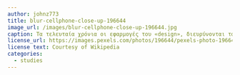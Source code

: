 ```yaml
---
author: johnz773
title: blur-cellphone-close-up-196644
image_url: /images/blur-cellphone-close-up-196644.jpg
caption: Τα τελευταία χρόνια οι εφαρμογές του «design», διευρύνονται ταχύτατα όχι μόνο στην ανάπτυξη προϊόντων και υπηρεσιών, αλλά και σε πιο στρατηγικούς ρόλους ενσωματώνοντας πολλούς και διαφορετικούς επιστημονικούς κλάδους.
license_url: https://images.pexels.com/photos/196644/pexels-photo-196644.jpeg
license text: Courtesy of Wikipedia
categories:
  - studies
---
```

